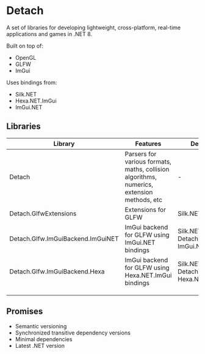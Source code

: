 # Detach

A set of libraries for developing lightweight, cross-platform, real-time applications and games in .NET 8.

Built on top of:
- OpenGL
- GLFW
- ImGui

Uses bindings from:
- Silk.NET
- Hexa.NET.ImGui
- ImGui.NET

## Libraries

| Library                           | Features                                                                                   | Dependencies                                           | NuGet                                                                                                                     |
|-----------------------------------|--------------------------------------------------------------------------------------------|--------------------------------------------------------|---------------------------------------------------------------------------------------------------------------------------|
| Detach                            | Parsers for various formats, maths, collision algorithms, numerics, extension methods, etc | -                                                      | [![NuGet Version](https://img.shields.io/nuget/v/NoahStolk.Detach.svg)](https://www.nuget.org/packages/NoahStolk.Detach/) |
| Detach.GlfwExtensions             | Extensions for GLFW                                                                        | Silk.NET.GLFW                                          |                                                                                                                           |
| Detach.Glfw.ImGuiBackend.ImGuiNET | ImGui backend for GLFW using ImGui.NET bindings                                            | Silk.NET.OpenGL, Detach.GlfwExtensions, ImGui.NET      |                                                                                                                           |
| Detach.Glfw.ImGuiBackend.Hexa     | ImGui backend for GLFW using Hexa.NET.ImGui bindings                                       | Silk.NET.OpenGL, Detach.GlfwExtensions, Hexa.NET.ImGui |                                                                                                                           |
|                                   |                                                                                            |                                                        |                                                                                                                           |
|                                   |                                                                                            |                                                        |                                                                                                                           |
|                                   |                                                                                            |                                                        |                                                                                                                           |

## Promises

- Semantic versioning
- Synchronized transitive dependency versions 
- Minimal dependencies
- Latest .NET version
